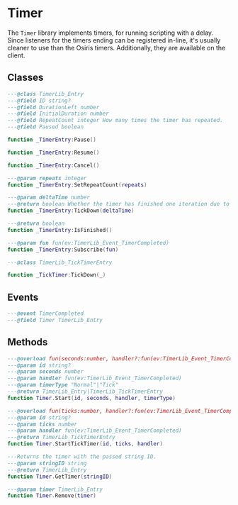 # Timer
The `Timer` library implements timers, for running scripting with a delay. Since listeners for the timers ending can be registered in-line, it's usually cleaner to use than the Osiris timers. Additionally, they are available on the client.

## Classes

<doc class="TimerLib" symbols="_SubClasses">

```lua
---@class TimerLib_Entry
---@field ID string?
---@field DurationLeft number
---@field InitialDuration number
---@field RepeatCount integer How many times the timer has repeated.
---@field Paused boolean

function _TimerEntry:Pause()

function _TimerEntry:Resume()

function _TimerEntry:Cancel()

---@param repeats integer
function _TimerEntry:SetRepeatCount(repeats)

---@param deltaTime number
---@return boolean Whether the timer has finished one iteration due to this call.
function _TimerEntry:TickDown(deltaTime)

---@return boolean 
function _TimerEntry:IsFinished()

---@param fun fun(ev:TimerLib_Event_TimerCompleted)
function _TimerEntry:Subscribe(fun)

```
```lua
---@class TimerLib_TickTimerEntry

function _TickTimer:TickDown(_)

```
</doc>

## Events

<doc class="TimerLib" symbols="Listenable">

```lua
---@event TimerCompleted
---@field Timer TimerLib_Entry

```
</doc>

## Methods

<doc class="TimerLib" symbols="Function">

```lua
---@overload fun(seconds:number, handler?:fun(ev:TimerLib_Event_TimerCompleted), id?:string):TimerLib_Entry|TimerLib_TickTimerEntry 
---@param id string?
---@param seconds number
---@param handler fun(ev:TimerLib_Event_TimerCompleted)
---@param timerType "Normal"|"Tick"
---@return TimerLib_Entry|TimerLib_TickTimerEntry 
function Timer.Start(id, seconds, handler, timerType)

---@overload fun(ticks:number, handler?:fun(ev:TimerLib_Event_TimerCompleted), id?:string):TimerLib_TickTimerEntry 
---@param id string?
---@param ticks number
---@param handler fun(ev:TimerLib_Event_TimerCompleted)
---@return TimerLib_TickTimerEntry 
function Timer.StartTickTimer(id, ticks, handler)

---Returns the timer with the passed string ID.
---@param stringID string
---@return TimerLib_Entry 
function Timer.GetTimer(stringID)

---@param timer TimerLib_Entry
function Timer.Remove(timer)

```
</doc>